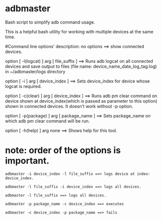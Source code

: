 adbmaster
=========
Bash script to simplify adb command usage.

This is a  helpful bash utility for working with multiple devices at the same time.

#Command line options' description:
no options
  ==> show connected devices.

option [ -l(logcat) ]  arg [ file_suffix ]
  ==> Runs adb logcat on all connected devices and save output to files (file name:                                          device_name_date_log_tag.log) in ~/adbmaster/logs directory

option [ -i ] arg [ device_index ] 
  ==> Sets device_index for device whose logcat is required.

option [ -c(clear) ]  arg [ device_index ] 
  ==> Runs adb pm clear command on device shown at device_index(which is passed as   parameter to this option) shown         in connected devices. It doesn't work without -p option.

option [ -p(package) ] arg [ package_name ]
  ==> Sets package_name on which adb pm clear command will be run.

option [ -h(help) ] arg none
  ==> Shows help for this tool.


# note: order of the options is important.

    adbmaster -i device_index -l file_suffix ==> logs device at index: device_index.

    adbmaster -l file_suffix -i device_index ==> logs all devices.

    adbmaster -l file_suffix ==> logs all devices.

    adbmaster -p package_name -c device_index ==> executes

    adbmaster -c device_index -p package_name ==> fails

  
